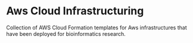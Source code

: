 # Aws Cloud Infrastructuring
Collection of AWS Cloud Formation templates for Aws infrastructures that have been deployed for bioinformatics research.
